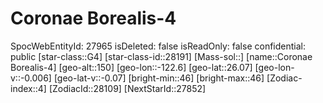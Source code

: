 ﻿---
location: [26.07,-122.6,150]
type: Station
tags:
- astro/Star

---

# Coronae Borealis-4

SpocWebEntityId: 27965
isDeleted: false
isReadOnly: false
confidential: public
[star-class::G4]
[star-class-id::28191]
[Mass-sol::]
[name::Coronae Borealis-4]
[geo-alt::150]
[geo-lon::-122.6]
[geo-lat::26.07]
[geo-lon-v::-0.006]
[geo-lat-v::-0.07]
[bright-min::46]
[bright-max::46]
[Zodiac-index::4]
[ZodiacId::28109]
[NextStarId::27852]

